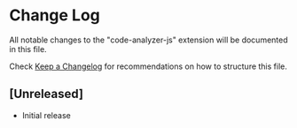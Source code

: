 # Change Log

All notable changes to the "code-analyzer-js" extension will be documented in this file.

Check [Keep a Changelog](http://keepachangelog.com/) for recommendations on how to structure this file.

## [Unreleased]

- Initial release